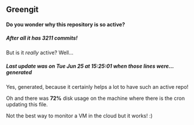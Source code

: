 ## Greengit

#### Do you wonder why this repository is so active?

##### After all it has 3211 commits!

But is it *really* active? Well...

##### Last update was on Tue Jun 25 at 15:25:01 when those lines were... generated

Yes, generated, because it certainly helps a lot to have such an active repo!

Oh and there was **72%** disk usage on the machine
where there is the cron updating this file.

Not the best way to monitor a VM in the cloud but it works! :)
